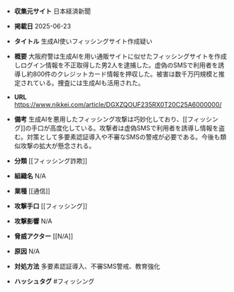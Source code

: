 - **収集元サイト**
日本経済新聞

- **掲載日**
2025-06-23

- **タイトル**
生成AI使いフィッシングサイト作成疑い

- **概要**
大阪府警は生成AIを用い通販サイトに似せたフィッシングサイトを作成しログイン情報を不正取得した男2人を逮捕した。虚偽のSMSで利用者を誘導し約800件のクレジットカード情報を押収した。被害は数千万円規模と推定されている。捜査には生成AIも活用された。

- **URL**
https://www.nikkei.com/article/DGXZQOUF235RX0T20C25A6000000/

- **備考**
生成AIを悪用したフィッシング攻撃は巧妙化しており、[[フィッシング]]の手口が高度化している。攻撃者は虚偽SMSで利用者を誘導し情報を盗む。対策として多要素認証導入や不審なSMSの警戒が必要である。今後も類似攻撃の拡大が懸念される。

- **分類**
[[フィッシング詐欺]]

- **組織名**
N/A

- **業種**
[[通信]]

- **攻撃手口**
[[フィッシング]]

- **攻撃影響**
N/A

- **脅威アクター**
[[N/A]]

- **原因**
N/A

- **対処方法**
多要素認証導入、不審SMS警戒、教育強化

- **ハッシュタグ**
#フィッシング
